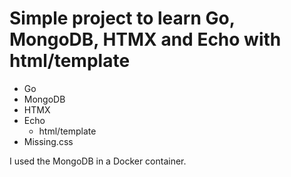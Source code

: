 # Simple project to learn Go, MongoDB, HTMX and Echo with html/template

* Go 
* MongoDB
* HTMX
* Echo
    * html/template
* Missing.css

I used the MongoDB in a Docker container.
